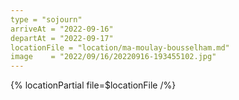```yaml
---
type = "sojourn"
arriveAt = "2022-09-16"
departAt = "2022-09-17"
locationFile = "location/ma-moulay-bousselham.md"
image    = "2022/09/16/20220916-193455102.jpg"
---
```


{% locationPartial file=$locationFile /%} 
